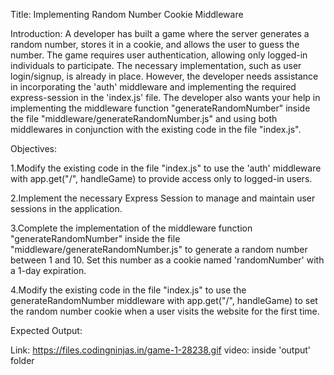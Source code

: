 Title: Implementing Random Number Cookie Middleware

Introduction:
A developer has built a game where the server generates a random number, stores it in a cookie, and allows the user to guess the number. The game requires user authentication, allowing only logged-in individuals to participate. The necessary implementation, such as user login/signup, is already in place. However, the developer needs assistance in incorporating the 'auth' middleware and implementing the required express-session in the 'index.js' file. The developer also wants your help in implementing the middleware function "generateRandomNumber" inside the file "middleware/generateRandomNumber.js" and using both middlewares in conjunction with the existing code in the file "index.js".

Objectives:

1.Modify the existing code in the file "index.js" to use the 'auth' middleware with app.get("/", handleGame) to provide access only to logged-in users.

2.Implement the necessary Express Session to manage and maintain user sessions in the application.

3.Complete the implementation of the middleware function "generateRandomNumber" inside the file "middleware/generateRandomNumber.js" to generate a random number between 1 and 10. Set this number as a cookie named 'randomNumber' with a 1-day expiration.

4.Modify the existing code in the file "index.js" to use the generateRandomNumber middleware with app.get("/", handleGame) to set the random number cookie when a user visits the website for the first time.

Expected Output:

Link: https://files.codingninjas.in/game-1-28238.gif
video: inside 'output' folder
